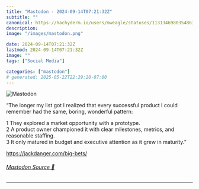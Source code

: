 ```yaml
---
title: "Mastodon - 2024-09-14T07:21:32Z"
subtitle: ""
canonical: https://hachyderm.io/users/mweagle/statuses/113134698035486323
description:
image: "/images/mastodon.png"

date: 2024-09-14T07:21:32Z
lastmod: 2024-09-14T07:21:32Z
image: ""
tags: ["Social Media"]

categories: ["mastodon"]
# generated: 2025-05-22T22:29:20-07:00
---
```

![Mastodon](/images/mastodon.png)

<p>“The longer my list got I realized that every successful product I could remember had the same, boring, wonderful pattern:</p><p>	1	They explored a market opportunity with a prototype.<br />	2	A product owner championed it with clear milestones, metrics, and reasonable staffing.<br />	3	It only matured in budget and executive attention as it grew in maturity.”</p><p><a href="https://jackdanger.com/big-bets/" target="_blank" rel="nofollow noopener noreferrer" translate="no"><span class="invisible">https://</span><span class="">jackdanger.com/big-bets/</span><span class="invisible"></span></a></p>


###### [Mastodon Source 🐘](https://hachyderm.io/@mweagle/113134698035486323)

___
